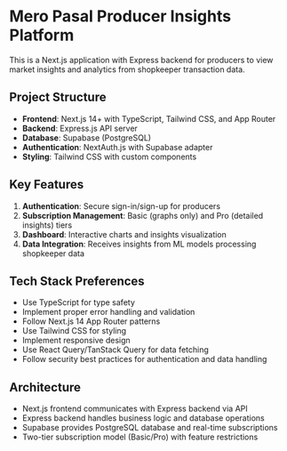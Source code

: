 <!-- Use this file to provide workspace-specific custom instructions to Copilot. For more details, visit https://code.visualstudio.com/docs/copilot/copilot-customization#_use-a-githubcopilotinstructionsmd-file -->

# Mero Pasal Producer Insights Platform

This is a Next.js application with Express backend for producers to view market insights and analytics from shopkeeper transaction data.

## Project Structure

- **Frontend**: Next.js 14+ with TypeScript, Tailwind CSS, and App Router
- **Backend**: Express.js API server
- **Database**: Supabase (PostgreSQL)
- **Authentication**: NextAuth.js with Supabase adapter
- **Styling**: Tailwind CSS with custom components

## Key Features

1. **Authentication**: Secure sign-in/sign-up for producers
2. **Subscription Management**: Basic (graphs only) and Pro (detailed insights) tiers
3. **Dashboard**: Interactive charts and insights visualization
4. **Data Integration**: Receives insights from ML models processing shopkeeper data

## Tech Stack Preferences

- Use TypeScript for type safety
- Implement proper error handling and validation
- Follow Next.js 14 App Router patterns
- Use Tailwind CSS for styling
- Implement responsive design
- Use React Query/TanStack Query for data fetching
- Follow security best practices for authentication and data handling

## Architecture

- Next.js frontend communicates with Express backend via API
- Express backend handles business logic and database operations
- Supabase provides PostgreSQL database and real-time subscriptions
- Two-tier subscription model (Basic/Pro) with feature restrictions
